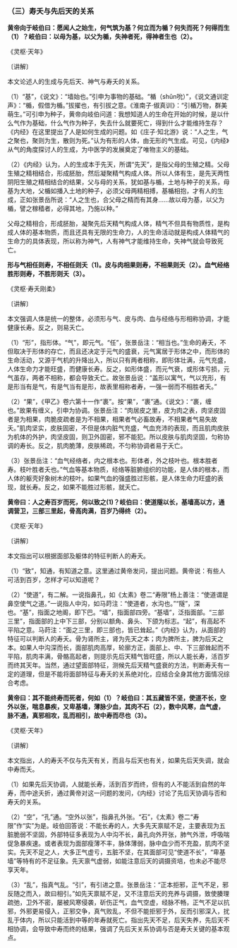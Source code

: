 ### （三）寿夭与先后天的关系

**黄帝向于岐伯曰：愿闻人之始生，何气筑为基？何立而为楯？何失而死？何得而生（1）？岐伯曰：以母为基，以父为楯，失神者死，得神者生也（2）。**

《灵枢·天年》

〔讲解〕

本文论述人的生成与先后天、神气与寿夭的关系。

（1）“基”，《说文》：“墙始也。”引申为事物的基础。“楯（shǔn吮）”，《说文通训定声》：“楯，假借为楯。”拔擢也，有引拔之意。《淮南子·俶真训》：“引楯万物，群美萌生。”可引申为种子，黄帝向岐伯问道：我想知道人的生命在开始的时候，是以什么气作为基础，什么气作为种子，失去什么就要死亡，得到什么才能维持生存？《内经》在这里提出了人是如何生成的问题。如《庄子·知北游》说：“人之生，气之聚也，聚则为生，散则为死。”认为有形的人体，由无形的气生成。可见，《内经》从气的角度探讨人的生成，为中医学的发展奠定了唯物主义的基础。

（2）《内经》认为，人的生成本于先天，所谓“先天”，是指父母的生殖之精。父母生殖之精相结合，形成胚胎，然后凝聚精气构成人体。所以人体有生，是先天两性阴阳生殖之精相结合的结果，父与母的关系，犹如基与楯，土地与种子的关系，母基为大地，父楯如播入土地的种子，必须父母两精相搏，基楯相抱，才有人的生成，正如张景岳所说：“人之生也，合父母之精而有其身……故以母为基，以父为楯，譬之稼穑者，必得其地，乃施以种。”

父母之精相合，形成胚胎，凝聚先后天精气构成人体，精气不但具有物质性，是构成人体的基本物质，而且还具有无限的生命力，人的生命活动就是构成人体精气的生命力的具体表现，所以称为神气，人有神气才能维持生命，失神气就会导致死亡。

**形与气相任则寿，不相任则夭（1)。皮与肉相果则寿，不相果则夭（2）。血气经络胜形则寿，不胜形则夭（3）。**

《灵枢·寿夭刚柔》

〔讲解〕

本文强调人体是统一的整体，必须形与气、皮与肉、血与经络与形相称协调，才能健康长寿。反之，则易夭亡。

（1）“形”，指形体。“气”，即元气。“任”，张景岳注：“相当也。”生命的寿夭，不但取决于形体的存亡，而且还决定于元气的盛衰，元气寓居于形体之中，而形体的生命活动，又源于气机的升降出入，所以只有两者相称，即形体壮满，元气充盛，人体生命力才能旺盛，而健康长寿。反之，如形体盛，而元气衰，或形体亏损，元气虽存，两者不相称，都会导致夭亡。故张景岳说：“盖形以寓气，气以充形，有是形当有是气，有是气当有是形，故表里相称者寿，一强一弱而不相胜者夭。”

（2）“果”，《甲乙》卷六第十一作“裹”。按“果”，“裹”通。《说文》：“裹，缠也。”故果有缠义，引申为协调。张景岳注：“肉居皮之里，皮为肉之表，肉坚皮固者是为相果，肉脆皮疏者是为不相果，相果者气必畜故寿，不相果者气易失故夭。”肌肉坚实，皮肤固密，不但是体内脏气充盛，气血充沛的表现，而且肌肉皮肤为机体的外护，肉坚皮固，则卫外固密，邪不能犯。所以皮肤与肌肉坚固，匀称协调的寿长。反之，肌肉脆薄，皮肤稀疏，不匀称协调者易于夭亡。

（3）张景岳注：“血气经络者，内之根本也。形体者，外之枝叶也。根本胜者寿。枝叶胜者夭也。”气血等基本物质，经络等脏腑组织的功能，是人体的根本，而人体的躯壳好象树木的枝叶。如果气血的强盛胜过形骸，是人体生命力旺盛的表现，就长寿。反之，如果不能胜过形骸，就夭亡。

**黄帝曰：人之寿百岁而死，何以致之(1)？岐伯曰：使道隧以长，基墙高以方，通调营卫，三部三里起，骨高肉满，百岁乃得终（2）。**

《灵枢·天年》

〔讲解〕

本文指出可以根据面部及躯体的特征判断人的寿夭。

（1）“致”，知通，有知道之意。这里通过黄帝发问，提出问题。黄帝说：有些人可活到百岁，怎样才可以知道呢？

（2）“使道”，有二解。一说指鼻孔，如《太素》卷二“寿限”杨上善注：“使道谓是鼻空使气之道。”一说指人中沟，如马莳注：“使道者，水沟也。”“隧”，深也。“基”，指面之地阁，即下巴。“墙”，指面部四旁。“基墙”，泛指面部。“三部三里”，指面部的上中下三部，分别以额角、鼻头、下颌为标志。“起”，有高起不平陷之意。马莳注：“面之三里，即三部也，皆已耸起。”《内经》认为，从面部的特征可以判断人的寿夭。骨为肾所主，肾为先天之本；肉为脾所主，脾为后天之本。如果人中沟深而长，面部肌肉高厚，轮廓方正，面部上、中、下三部耸起而不平陷，肌肉丰满，骨骼高起者，则提示先后天精气皆旺盛，所以人能长寿，活百岁而终其天年。当然，通过望面部特征，测候先后天精气盛衰的方法，判断寿夭有一定的道理，但是不能将面部特征与寿夭的关系绝对化，应结合全身其他方面情况综合考虑。

**黄帝曰：其不能终寿而死者，何如（1）？岐伯曰：其五藏皆不坚，使道不长，空外以张，喘息暴疾，又卑基墙，薄脉少血，其肉不石（2），数中风寒，血气虚，脉不通，真邪相攻，乱而相引，故中寿而尽也（3）。**

《灵枢·天年》

〔讲解〕

本文指出，人的寿夭不仅与先天有关，而且与后天也有关，如果先后天失调，就会中寿而夭。

（1）如果先后天协调，人就能长寿，活到百岁而终，但有的人不能活到自然的年寿，而中途夭折，通过黄帝对这一问题的发问，《内经》讨论了先后天协调与否和寿夭的关系。

（2）“空”，“孔”通。“空外以张”，指鼻孔外张。“石”，《太素》卷二“寿限”作“实”为是。岐伯回答说：不能长寿的人，大多先天禀赋不足，主要表现为五脏脆弱不坚固，外部特征多表现为人中沟不长，鼻孔向外开张，肺气外泄，呼吸喘促急暴疾速。或者表现为面部瘦薄不丰，脉体薄弱，脉中血少而不充盈，肌肉不坚实。先天不足之人，大多正气虚亏，五脏不坚，在其面部可见“使道不长”，“卑基墙”等特有的不足征象。先天禀气虚弱，如能注意后天的调摄资培，也未必不能尽享天年。

（3）“乱”，指真气乱。“引”，有引进之意。张景岳注：“正本拒邪，正气不足，邪反随之而入，故曰相引。”如先天禀赋不足，又不注意后天的充养与调摄，致使腠理疏弛，卫外不密，屡被风寒侵袭，斫伤正气，血气空虚，经脉不畅，正气不足以抗邪，外邪更易侵入，正邪交争，真气败乱，不但不能拒邪于外，反而引邪深入，扰乱于体内，所以只能活到中等的年寿就死亡。指出先天不足，后天失养，先后天不相协调，会导致中寿而终的结果，强调了先后天关系协调与否是寿夭关键的基本观点。
